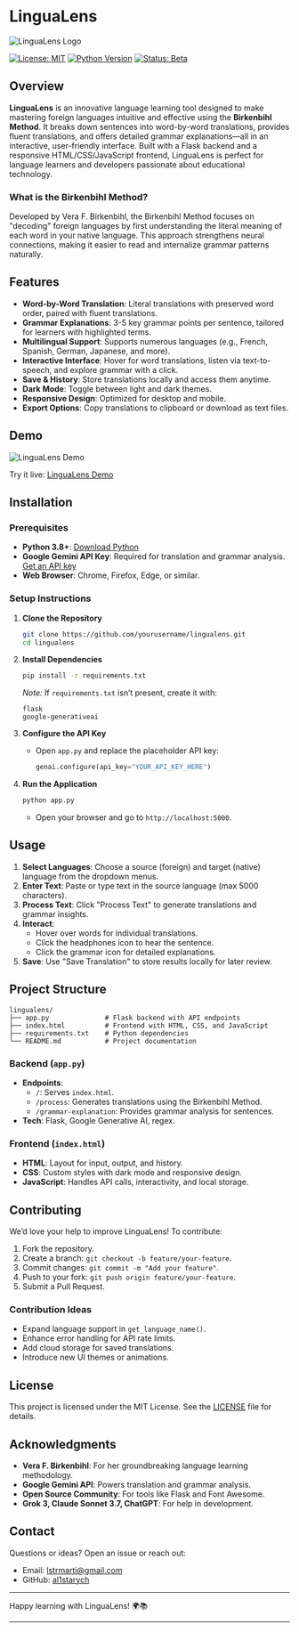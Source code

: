 # LinguaLens

![LinguaLens Logo](https://via.placeholder.com/150) <!-- Replace with actual logo URL if available -->

[![License: MIT](https://img.shields.io/badge/License-MIT-blue.svg)](https://opensource.org/licenses/MIT)
[![Python Version](https://img.shields.io/badge/Python-3.8+-brightgreen)](https://www.python.org/)
[![Status: Beta](https://img.shields.io/badge/Status-Beta-orange)](https://github.com/yourusername/lingualens)

## Overview

**LinguaLens** is an innovative language learning tool designed to make mastering foreign languages intuitive and effective using the **Birkenbihl Method**. It breaks down sentences into word-by-word translations, provides fluent translations, and offers detailed grammar explanations—all in an interactive, user-friendly interface. Built with a Flask backend and a responsive HTML/CSS/JavaScript frontend, LinguaLens is perfect for language learners and developers passionate about educational technology.

### What is the Birkenbihl Method?

Developed by Vera F. Birkenbihl, the Birkenbihl Method focuses on "decoding" foreign languages by first understanding the literal meaning of each word in your native language. This approach strengthens neural connections, making it easier to read and internalize grammar patterns naturally.

## Features

- **Word-by-Word Translation**: Literal translations with preserved word order, paired with fluent translations.
- **Grammar Explanations**: 3-5 key grammar points per sentence, tailored for learners with highlighted terms.
- **Multilingual Support**: Supports numerous languages (e.g., French, Spanish, German, Japanese, and more).
- **Interactive Interface**: Hover for word translations, listen via text-to-speech, and explore grammar with a click.
- **Save & History**: Store translations locally and access them anytime.
- **Dark Mode**: Toggle between light and dark themes.
- **Responsive Design**: Optimized for desktop and mobile.
- **Export Options**: Copy translations to clipboard or download as text files.

## Demo

![LinguaLens Demo](https://via.placeholder.com/600x300) <!-- Replace with actual demo image/GIF URL -->

Try it live: [LinguaLens Demo](#) <!-- Replace with actual hosted URL if available -->

## Installation

### Prerequisites

- **Python 3.8+**: [Download Python](https://www.python.org/downloads/)
- **Google Gemini API Key**: Required for translation and grammar analysis. [Get an API key](https://cloud.google.com/)
- **Web Browser**: Chrome, Firefox, Edge, or similar.

### Setup Instructions

1. **Clone the Repository**
   ```bash
   git clone https://github.com/yourusername/lingualens.git
   cd lingualens
   ```

2. **Install Dependencies**
   ```bash
   pip install -r requirements.txt
   ```
   *Note:* If `requirements.txt` isn’t present, create it with:
   ```
   flask
   google-generativeai
   ```

3. **Configure the API Key**
   - Open `app.py` and replace the placeholder API key:
     ```python
     genai.configure(api_key="YOUR_API_KEY_HERE")
     ```

4. **Run the Application**
   ```bash
   python app.py
   ```
   - Open your browser and go to `http://localhost:5000`.

## Usage

1. **Select Languages**: Choose a source (foreign) and target (native) language from the dropdown menus.
2. **Enter Text**: Paste or type text in the source language (max 5000 characters).
3. **Process Text**: Click "Process Text" to generate translations and grammar insights.
4. **Interact**: 
   - Hover over words for individual translations.
   - Click the headphones icon to hear the sentence.
   - Click the grammar icon for detailed explanations.
5. **Save**: Use "Save Translation" to store results locally for later review.

## Project Structure

```
lingualens/
├── app.py              # Flask backend with API endpoints
├── index.html          # Frontend with HTML, CSS, and JavaScript
├── requirements.txt    # Python dependencies
└── README.md           # Project documentation
```

### Backend (`app.py`)

- **Endpoints**:
  - `/`: Serves `index.html`.
  - `/process`: Generates translations using the Birkenbihl Method.
  - `/grammar-explanation`: Provides grammar analysis for sentences.
- **Tech**: Flask, Google Generative AI, regex.

### Frontend (`index.html`)

- **HTML**: Layout for input, output, and history.
- **CSS**: Custom styles with dark mode and responsive design.
- **JavaScript**: Handles API calls, interactivity, and local storage.

## Contributing

We’d love your help to improve LinguaLens! To contribute:

1. Fork the repository.
2. Create a branch: `git checkout -b feature/your-feature`.
3. Commit changes: `git commit -m "Add your feature"`.
4. Push to your fork: `git push origin feature/your-feature`.
5. Submit a Pull Request.

### Contribution Ideas

- Expand language support in `get_language_name()`.
- Enhance error handling for API rate limits.
- Add cloud storage for saved translations.
- Introduce new UI themes or animations.

## License

This project is licensed under the MIT License. See the [LICENSE](LICENSE) file for details.

## Acknowledgments

- **Vera F. Birkenbihl**: For her groundbreaking language learning methodology.
- **Google Gemini API**: Powers translation and grammar analysis.
- **Open Source Community**: For tools like Flask and Font Awesome.
- **Grok 3, Claude Sonnet 3.7, ChatGPT**: For help in development. 

## Contact

Questions or ideas? Open an issue or reach out:
- Email: [lstrmarti@gmail.com](mailto:email@example.com)
- GitHub: [al1starych](#) <!-- Replace with actual profile -->

---

Happy learning with LinguaLens! 🌍📚

---
